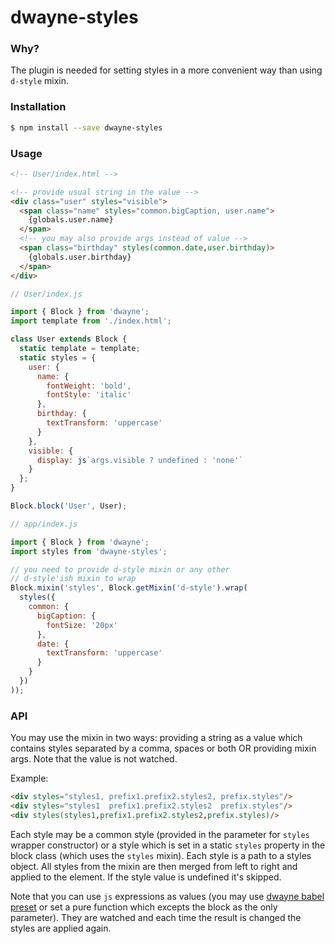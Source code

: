 # dwayne-styles

### Why?

The plugin is needed for setting styles in a more convenient way
than using `d-style` mixin.

### Installation

```bash
$ npm install --save dwayne-styles
```

### Usage

```html
<!-- User/index.html -->

<!-- provide usual string in the value -->
<div class="user" styles="visible">
  <span class="name" styles="common.bigCaption, user.name">
    {globals.user.name}
  </span>
  <!-- you may also provide args instead of value -->
  <span class="birthday" styles(common.date,user.birthday)>
    {globals.user.birthday}
  </span>
</div>
```

```js
// User/index.js

import { Block } from 'dwayne';
import template from './index.html';

class User extends Block {
  static template = template;
  static styles = {
    user: {
      name: {
        fontWeight: 'bold',
        fontStyle: 'italic'
      },
      birthday: {
        textTransform: 'uppercase'
      }
    },
    visible: {
      display: js`args.visible ? undefined : 'none'`
    }
  };
}

Block.block('User', User);
```

```js
// app/index.js

import { Block } from 'dwayne';
import styles from 'dwayne-styles';

// you need to provide d-style mixin or any other
// d-style'ish mixin to wrap
Block.mixin('styles', Block.getMixin('d-style').wrap(
  styles({
    common: {
      bigCaption: {
        fontSize: '20px'
      },
      date: {
        textTransform: 'uppercase'
      }
    }
  })
));
```

### API

You may use the mixin in two ways: providing a string as a value
which contains styles separated by a comma, spaces or both OR
providing mixin args. Note that the value is not watched.

Example:

```html
<div styles="styles1, prefix1.prefix2.styles2, prefix.styles"/>
<div styles="styles1  prefix1.prefix2.styles2  prefix.styles"/>
<div styles(styles1,prefix1.prefix2.styles2,prefix.styles)/>
```

Each style may be a common style (provided in the parameter for
`styles` wrapper constructor) or a style which is set in a static
`styles` property in the block class (which uses the `styles`
mixin). Each style is a path to a styles object. All styles from
the mixin are then merged from left to right and applied to the
element. If the style value is undefined it's skipped.

Note that you can use `js` expressions as values (you may use
[dwayne babel preset](https://www.npmjs.com/package/babel-preset-dwayne)
or set a pure function which excepts the block as the only parameter).
They are watched and each time the result is changed the styles
are applied again.
